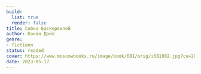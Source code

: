 ```yaml
---
build:
  list: true
  render: false
title: Собка Баскервилей
author: Конан Дойл
genre:
- fictionn
status: readed
cover: https://www.moscowbooks.ru/image/book/681/orig/i681082.jpg?cu=20191127184546
date: 2023-05-17
---
```


